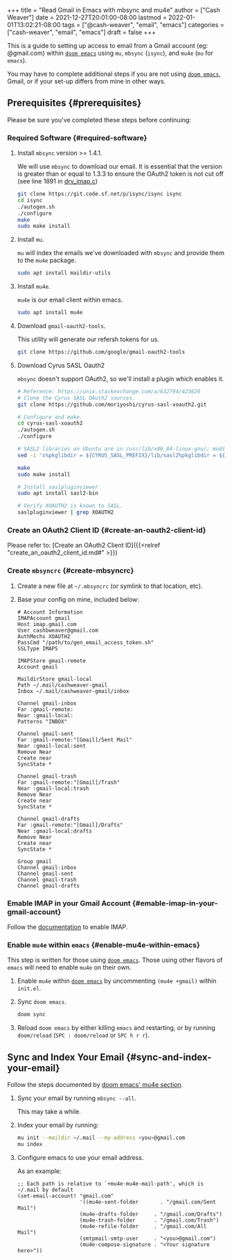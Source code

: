 +++
title = "Read Gmail in Emacs with mbsync and mu4e"
author = ["Cash Weaver"]
date = 2021-12-27T20:01:00-08:00
lastmod = 2022-01-01T13:02:21-08:00
tags = ["@cash-weaver", "email", "emacs"]
categories = ["cash-weaver", "email", "emacs"]
draft = false
+++

This is a guide to setting up access to email from a Gmail account (eg: @gmail.com) within [`doom emacs`](https://github.com/hlissner/doom-emacs) using `mu`, `mbsync` (`isync`), and `mu4e` (`mu` for `emacs`).

You may have to complete additional steps if you are not using [`doom emacs`](https://github.com/hlissner/doom-emacs), Gmail, or if your set-up differs from mine in other ways.


## Prerequisites {#prerequisites}

Please be sure you've completed these steps before continuing:


### Required Software {#required-software}

1.  Install `mbsync` version >= 1.4.1.

    We will use `mbsync` to download our email. It is essential that the version is greater than or equal to 1.3.3 to ensure the OAuth2 token is not cut off (see line 1891 in [drv\_imap.c](https://sourceforge.net/p/isync/isync/ci/v1.3.3/tree/src/drv%5Fimap.c))

    ```sh
    git clone https://git.code.sf.net/p/isync/isync isync
    cd isync
    ./autogen.sh
    ./configure
    make
    sudo make install
    ```

2.  Install `mu`.

    `mu` will index the emails we've downloaded with `mbsync` and provide them to the `mu4e` package.

    ```sh
    sudo apt install maildir-utils
    ```

3.  Install `mu4e`.

    `mu4e` is our email client within emacs.

    ```sh
    sudo apt install mu4e
    ```

4.  Download `gmail-oauth2-tools`.

    This utility will generate our refersh tokens for us.

    ```sh
    git clone https://github.com/google/gmail-oauth2-tools
    ```

5.  Download Cyrus SASL Oauth2

    `mbsync` doesn't support OAuth2, so we'll install a plugin which enables it.

    ```sh
    # Reference: https://unix.stackexchange.com/a/632794/423626
    # Clone the Cyrus SASL OAuth2 sources.
    git clone https://github.com/moriyoshi/cyrus-sasl-xoauth2.git

    # Configure and make.
    cd cyrus-sasl-xoauth2
    ./autogen.sh
    ./configure

    # SASL2 libraries on Ubuntu are in /usr/lib/x86_64-linux-gnu/; modify the Makefile accordingly
    sed -i 's%pkglibdir = ${CYRUS_SASL_PREFIX}/lib/sasl2%pkglibdir = ${CYRUS_SASL_PREFIX}/lib/x86_64-linux-gnu/sasl2%' Makefile

    make
    sudo make install

    # Install saslpluginviewer
    sudo apt install sasl2-bin

    # Verify XOAUTH2 is known to SASL.
    saslpluginviewer | grep XOAUTH2
    ```


### Create an OAuth2 Client ID {#create-an-oauth2-client-id}

Please refer to: [Create an OAuth2 Client ID]({{<relref "create_an_oauth2_client_id.md#" >}})


### Create `mbsyncrc` {#create-mbsyncrc}

1.  Create a new file at `~/.mbsyncrc` (or symlink to that location, etc).
2.  Base your config on mine, included below:

    ```text
    # Account Information
    IMAPAccount gmail
    Host imap.gmail.com
    User cashbweaver@gmail.com
    AuthMechs XOAUTH2
    PassCmd "/path/to/gen_email_access_token.sh"
    SSLType IMAPS

    IMAPStore gmail-remote
    Account gmail

    MaildirStore gmail-local
    Path ~/.mail/cashweaver-gmail
    Inbox ~/.mail/cashweaver-gmail/inbox

    Channel gmail-inbox
    Far :gmail-remote:
    Near :gmail-local:
    Patterns "INBOX"

    Channel gmail-sent
    Far :gmail-remote:"[Gmail]/Sent Mail"
    Near :gmail-local:sent
    Remove Near
    Create near
    SyncState *

    Channel gmail-trash
    Far :gmail-remote:"[Gmail]/Trash"
    Near :gmail-local:trash
    Remove Near
    Create near
    SyncState *

    Channel gmail-drafts
    Far :gmail-remote:"[Gmail]/Drafts"
    Near :gmail-local:drafts
    Remove Near
    Create near
    SyncState *

    Group gmail
    Channel gmail-inbox
    Channel gmail-sent
    Channel gmail-trash
    Channel gmail-drafts
    ```


### Emable IMAP in your Gmail Account {#emable-imap-in-your-gmail-account}

Follow the [documentation](https://support.google.com/mail/answer/7126229?hl=en) to enable IMAP.


### Enable `mu4e` within `emacs` {#enable-mu4e-within-emacs}

This step is written for those using [`doom emacs`](https://github.com/hlissner/doom-emacs). Those using other flavors of `emacs` will need to enable `mu4e` on their own.

1.  Enable `mu4e` within [`doom emacs`](https://github.com/hlissner/doom-emacs) by uncommenting `(mu4e +gmail)` within `init.el`.

2.  Sync `doom emacs`.

    ```sh
    doom sync
    ```

3.  Reload `doom emacs` by either killing `emacs` and restarting, or by running `doom/reload` (`SPC : doom/reload` or `SPC h r r`).


## Sync and Index Your Email {#sync-and-index-your-email}

Follow the steps documented by [doom emacs' mu4e section](https://github.com/hlissner/doom-emacs/blob/develop/modules/email/mu4e/README.org).

1.  Sync your email by running `mbsync --all`.

    This may take a while.

2.  Index your email by running:

    ```sh
    mu init --maildir ~/.mail --my-address <you>@gmail.com
    mu index
    ```

3.  Configure emacs to use your email address.

    As an example:

    ```text
    ;; Each path is relative to `+mu4e-mu4e-mail-path', which is ~/.mail by default
    (set-email-account! "gmail.com"
                        '((mu4e-sent-folder       . "/gmail.com/Sent Mail")
                        (mu4e-drafts-folder     . "/gmail.com/Drafts")
                        (mu4e-trash-folder      . "/gmail.com/Trash")
                        (mu4e-refile-folder     . "/gmail.com/All Mail")
                        (smtpmail-smtp-user     . "<you>@gmail.com")
                        (mu4e-compose-signature . "<Your signature here>"))
    ```
